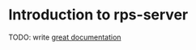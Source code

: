 # Introduction to rps-server

TODO: write [great documentation](http://jacobian.org/writing/what-to-write/)
